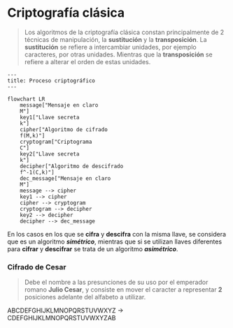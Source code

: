 # Criptografía clásica

> Los algoritmos de la criptografía clásica constan principalmente de 2 técnicas de manipulación, la **sustitución** y la **transposición**.
> La **sustitución** se refiere a intercambiar unidades, por ejemplo caracteres, por otras unidades.
> Mientras que la **transposición** se refiere a alterar el orden de estas unidades.

```mermaid
---
title: Proceso criptográfico
---

flowchart LR
	message["Mensaje en claro
	M"]
	key1["Llave secreta
	k"]
	cipher["Algoritmo de cifrado
	f(M,k)"]
	cryptogram["Criptograma
	C"]
	key2["Llave secreta
	k"]
	decipher["Algoritmo de descifrado
	f^-1(C,k)"]
	dec_message["Mensaje en claro
	M"]
	message --> cipher
	key1 --> cipher
	cipher --> cryptogram
	cryptogram --> decipher
	key2 --> decipher
	decipher --> dec_message
```

En los casos en los que se **cifra** y **descifra** con la misma llave, se considera que es un algoritmo ***simétrico***, mientras que si se utilizan llaves diferentes para **cifrar** y **descifrar** se trata de un algoritmo ***asimétrico***.

### Cifrado de Cesar

> Debe el nombre a las presunciones de su uso por el emperador romano **Julio Cesar**, y consiste en mover el caracter a representar **2** posiciones adelante del alfabeto a utilizar.

ABCDEFGHIJKLMNOPQRSTUVWXYZ $\rightarrow$ CDEFGHIJKLMNOPQRSTUVWXYZAB